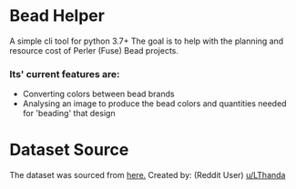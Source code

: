 # Bead Helper
A simple cli tool for python 3.7+ 
The goal is to help with the planning and resource cost of Perler (Fuse) Bead projects.
### Its' current features are:
- Converting colors between bead brands
- Analysing an image to produce the bead colors and quantities needed for 'beading' that design

# Dataset Source
The dataset was sourced from [here.](https://docs.google.com/spreadsheets/d/1f988o68HDvk335xXllJD16vxLBuRcmm3vg6U9lVaYpA)
Created by: (Reddit User) [u/LThanda](https://www.reddit.com/user/LThanda)